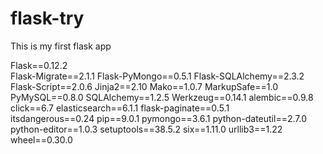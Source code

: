 # flask-try
This is my first flask app

Flask==0.12.2	
Flask-Migrate==2.1.1
Flask-PyMongo==0.5.1
Flask-SQLAlchemy==2.3.2
Flask-Script==2.0.6
Jinja2==2.10
Mako==1.0.7
MarkupSafe==1.0
PyMySQL==0.8.0
SQLAlchemy==1.2.5
Werkzeug==0.14.1
alembic==0.9.8
click==6.7
elasticsearch==6.1.1
flask-paginate==0.5.1	
itsdangerous==0.24
pip==9.0.1
pymongo==3.6.1
python-dateutil==2.7.0
python-editor==1.0.3
setuptools==38.5.2
six==1.11.0
urllib3==1.22
wheel==0.30.0
